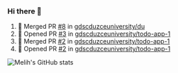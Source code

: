 ### Hi there 👋

<!--START_SECTION:activity-->
1. 🎉 Merged PR [#8](https://github.com/gdscduzceuniversity/du/pull/8) in [gdscduzceuniversity/du](https://github.com/gdscduzceuniversity/du)
2. 💪 Opened PR [#3](https://github.com/gdscduzceuniversity/todo-app-1/pull/3) in [gdscduzceuniversity/todo-app-1](https://github.com/gdscduzceuniversity/todo-app-1)
3. 🎉 Merged PR [#2](https://github.com/gdscduzceuniversity/todo-app-1/pull/2) in [gdscduzceuniversity/todo-app-1](https://github.com/gdscduzceuniversity/todo-app-1)
4. 💪 Opened PR [#2](https://github.com/gdscduzceuniversity/todo-app-1/pull/2) in [gdscduzceuniversity/todo-app-1](https://github.com/gdscduzceuniversity/todo-app-1)
<!--END_SECTION:activity-->

<p align="left">
 <img src="https://github-readme-stats.vercel.app/api?username=MelihEmreGuler&show_icons=true&theme=merko" alt="Melih's GitHub stats"/>
</p>